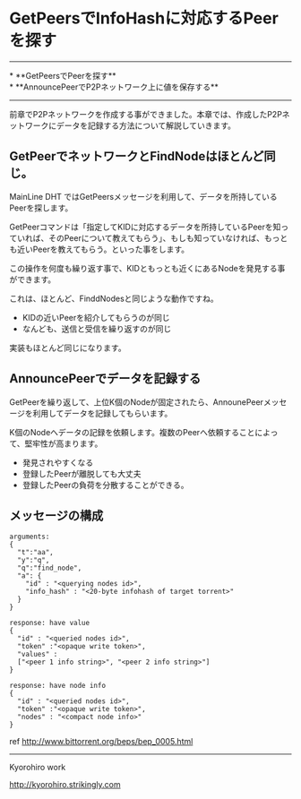 # GetPeersでInfoHashに対応するPeerを探す
<hr>
* **GetPeersでPeerを探す**
<br>
* **AnnouncePeerでP2Pネットワーク上に値を保存する**
<br>
<hr>

前章でP2Pネットワークを作成する事ができました。本章では、作成したP2Pネットワークにデータを記録する方法について解説していきます。


## GetPeerでネットワークとFindNodeはほとんど同じ。

MainLine DHT ではGetPeersメッセージを利用して、データを所持しているPeerを探します。

GetPeerコマンドは「指定してKIDに対応するデータを所持しているPeerを知っていれば、そのPeerについて教えてもらう」、もしも知っていなければ、もっとも近いPeerを教えてもらう。といった事をします。

この操作を何度も繰り返す事で、KIDともっとも近くにあるNodeを発見する事ができます。

これは、ほとんど、FinddNodesと同じような動作ですね。
* KIDの近いPeerを紹介してもらうのが同じ
* なんども、送信と受信を繰り返すのが同じ

実装もほとんど同じになります。


## AnnouncePeerでデータを記録する

GetPeerを繰り返して、上位K個のNodeが固定されたら、AnnounePeerメッセージを利用してデータを記録してもらいます。

K個のNodeへデータの記録を依頼します。複数のPeerへ依頼することによって、堅牢性が高まります。

* 発見されやすくなる
* 登録したPeerが離脱しても大丈夫
* 登録したPeerの負荷を分散することができる。


## メッセージの構成

```
arguments:  
{
  "t":"aa",
  "y":"q",
  "q":"find_node", 
  "a": {
    "id" : "<querying nodes id>", 
    "info_hash" : "<20-byte infohash of target torrent>"
  }
}

response: have value
{
  "id" : "<queried nodes id>",
  "token" :"<opaque write token>",
  "values" : 
  ["<peer 1 info string>", "<peer 2 info string>"]
}

response: have node info
{
  "id" : "<queried nodes id>",
  "token" :"<opaque write token>",
  "nodes" : "<compact node info>"
}
```

ref http://www.bittorrent.org/beps/bep_0005.html

-------
Kyorohiro work

http://kyorohiro.strikingly.com
